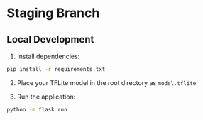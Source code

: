 # Staging Branch

## Local Development

1. Install dependencies:
```bash
pip install -r requirements.txt
```

2. Place your TFLite model in the root directory as `model.tflite`

3. Run the application:
```bash
python -m flask run
```


